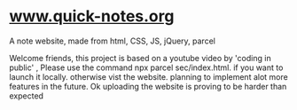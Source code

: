 # www.quick-notes.org
A note website, made from html, CSS, JS, jQuery, parcel 


Welcome friends, this project is based on a youtube video by 'coding in public' , Please use the command npx parcel sec/index.html. if you want to launch it locally. otherwise vist the website.
planning to implement alot more features in the future.
Ok uploading the website is proving to be harder than expected
